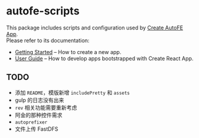 # autofe-scripts

This package includes scripts and configuration used by [Create AutoFE App](https://github.com/jpuncle/create-autofe-app).  
Please refer to its documentation:

* [Getting Started](https://github.com/jpuncle/create-autofe-app/blob/master/README.md#getting-started) – How to create a new app.
* [User Guide](https://github.com/jpuncle/create-autofe-app/blob/master/packages/autofe-scripts/template/README.md) – How to develop apps bootstrapped with Create React App.

## TODO

* 添加 `README`，模版新增 `includePretty` 和 `assets`
* gulp 的日志没有出来
* `rev` 相关功能需要重新考虑
* 阿金的那种控件需求
* `autoprefixer`
* 文件上传 FastDFS